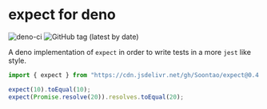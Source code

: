 # expect for deno

![deno-ci](https://github.com/Soontao/expect/workflows/deno-ci/badge.svg?branch=main)
![GitHub tag (latest by date)](https://img.shields.io/github/v/tag/Soontao/expect)

A deno implementation of `expect` in order to write tests in a more `jest` like style.

```typescript
import { expect } from "https://cdn.jsdelivr.net/gh/Soontao/expect@0.4.1/mod.ts";

expect(10).toEqual(10);
expect(Promise.resolve(20)).resolves.toEqual(20);
```
